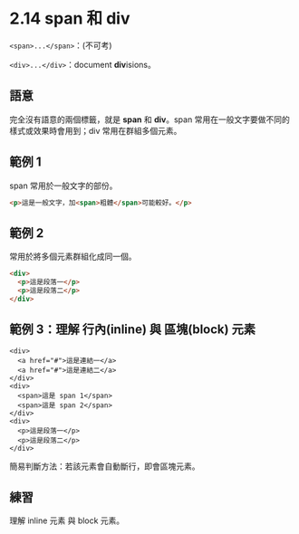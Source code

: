 # 2.14 span 和 div

`<span>...</span>`：\(不可考\)

`<div>...</div>`：document **div**isions。

## 語意

完全沒有語意的兩個標籤，就是 **span** 和 **div**。span 常用在一般文字要做不同的樣式或效果時會用到；div 常用在群組多個元素。

## 範例 1

span 常用於一般文字的部份。

```html
<p>這是一般文字，加<span>粗體</span>可能較好。</p>
```

## 範例 2

常用於將多個元素群組化成同一個。

```html
<div>
  <p>這是段落一</p>
  <p>這是段落二</p>
</div>
```

## 範例 3：理解 行內\(inline\) 與 區塊\(block\) 元素

```
<div>
  <a href="#">這是連結一</a>
  <a href="#">這是連結二</a>
</div>
<div>
  <span>這是 span 1</span>
  <span>這是 span 2</span>
</div>
<div>
  <p>這是段落一</p>
  <p>這是段落二</p>
</div>
```

簡易判斷方法：若該元素會自動斷行，即會區塊元素。

## 練習

理解 inline 元素 與 block 元素。

